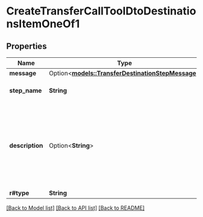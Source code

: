 # CreateTransferCallToolDtoDestinationsItemOneOf1

## Properties

Name | Type | Description | Notes
------------ | ------------- | ------------- | -------------
**message** | Option<[**models::TransferDestinationStepMessage**](TransferDestinationStepMessage.md)> |  | [optional]
**step_name** | **String** | This is the step to transfer to. | 
**description** | Option<**String**> | This is the description of the destination, used by the AI to choose when and how to transfer the call. | [optional]
**r#type** | **String** |  | 

[[Back to Model list]](../README.md#documentation-for-models) [[Back to API list]](../README.md#documentation-for-api-endpoints) [[Back to README]](../README.md)


